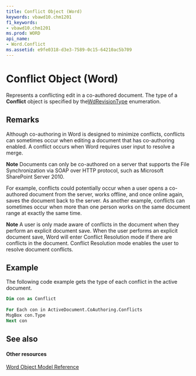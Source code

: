 ```yaml
---
title: Conflict Object (Word)
keywords: vbawd10.chm1201
f1_keywords:
- vbawd10.chm1201
ms.prod: WORD
api_name:
- Word.Conflict
ms.assetid: e9fe0318-d3e3-7589-0c15-64210ac5b709
---
```



# Conflict Object (Word)

Represents a conflicting edit in a co-authored document. The type of a  **Conflict** object is specified by the[WdRevisionType](wdrevisiontype-enumeration-word.md) enumeration.


## Remarks

Although co-authoring in Word is designed to minimize conflicts, conflicts can sometimes occur when editing a document that has co-authoring enabled. A conflict occurs when Word requires user input to resolve a merge.


 **Note**  Documents can only be co-authored on a server that supports the File Synchronization via SOAP over HTTP protocol, such as Microsoft SharePoint Server 2010.

For example, conflicts could potentially occur when a user opens a co-authored document from the server, works offline, and once online again, saves the document back to the server. As another example, conflicts can sometimes occur when more than one person works on the same document range at exactly the same time.


 **Note**  A user is only made aware of conflicts in the document when they perform an explicit document save. When the user performs an explicit document save, Word will enter Conflict Resolution mode if there are conflicts in the document. Conflict Resolution mode enables the user to resolve document conflicts. 


## Example

The following code example gets the type of each conflict in the active document.


```vb
Dim con as Conflict 
 
For Each con in ActiveDocument.CoAuthoring.Conflicts 
MsgBox con.Type 
Next con
```


## See also


#### Other resources



[Word Object Model Reference](http://msdn.microsoft.com/library/object-model-word-vba-reference%28Office.15%29.aspx)

